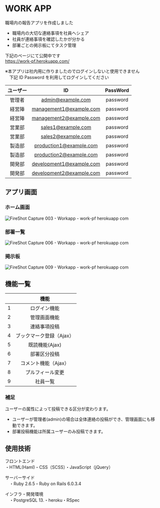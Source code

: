 # WORK APP
職場内の報告アプリを作成しました
- 職場内の大切な連絡事項を社員へシェア
- 社員が連絡事項を確認したかが分かる
- 部署ごとの掲示板にてタスク管理

下記のページにて公開中です<br>
https://work-pf.herokuapp.com/

※本アプリは社内用に作りましたのでログインしないと使用できません<br>
　下記 ID Password を利用してログインしてください

| ユーザー | ID | PassWord |
|:-----:|:------------:|:------------:|
| 管理者 | admin@example.com | password |
| 経営陣 | management1@example.com | password |
| 経営陣 | management2@example.com | password |
| 営業部 | sales1@example.com | password |
| 営業部 | sales2@example.com | password |
| 製造部 | production1@example.com | password |
| 製造部 | production2@example.com | password |
| 開発部 | development1@example.com | password |
| 開発部 | development2@example.com | password |

## アプリ画面

### ホーム画面

![FireShot Capture 003 - Workapp - work-pf herokuapp com](https://user-images.githubusercontent.com/66783799/114704941-218a4e00-9d62-11eb-9c6d-750d5ad37749.png)

### 部署一覧
![FireShot Capture 006 - Workapp - work-pf herokuapp com](https://user-images.githubusercontent.com/66783799/114704956-24853e80-9d62-11eb-9ffd-145de274d2a8.png)

### 掲示板
![FireShot Capture 009 - Workapp - work-pf herokuapp com](https://user-images.githubusercontent.com/66783799/114704970-2818c580-9d62-11eb-8544-a2ee564a1a6e.png)


## 機能一覧

|  | 機能 |
|:-----:|:------------:|
| 1 | ログイン機能 |
| 2 | 管理画面機能 |
| 3 | 連絡事項投稿 |
| 4 | ブックマーク登録（Ajax） |
| 5 | 既読機能(Ajax) |
| 6 | 部署区分投稿 |
| 7 | コメント機能（Ajax）|
| 8 | プルフィール変更 |
| 9 | 社員一覧 |

### 補足
ユーザーの属性によって投稿できる区分が変わります。
- ユーザーが管理者(admin)の場合は全体連絡の投稿ができ、管理画面にも移動できます。
- 部署投稿機能は所属ユーザーのみ投稿できます。

## 使用技術
フロントエンド  
 ・HTML(Haml)・CSS（SCSS）・JavaScript（jQuery）  　
  
サーバーサイド  
　・Ruby 2.6.5・Ruby on Rails 6.0.3.4  
  
インフラ・開発環境  
　・PostgreSQL 13.・heroku・RSpec

